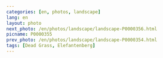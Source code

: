 ```yaml
---
categories: [en, photos, landscape]
lang: en
layout: photo
next_photo: /en/photos/landscape/landscape-P0000356.html
picname: P0000355
prev_photo: /en/photos/landscape/landscape-P0000354.html
tags: [Dead Grass, Elefantenberg]
---
```

